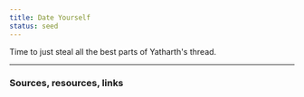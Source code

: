 ```yaml
---
title: Date Yourself
status: seed
---
```


Time to just steal all the best parts of Yatharth's thread.

---
### Sources, resources, links